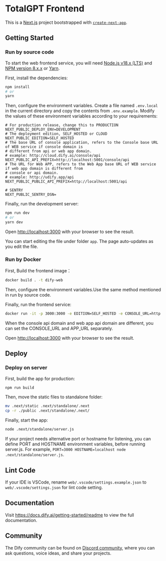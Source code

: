 # TotalGPT Frontend
This is a [Next.js](https://nextjs.org/) project bootstrapped with [`create-next-app`](https://github.com/vercel/next.js/tree/canary/packages/create-next-app).

## Getting Started
### Run by source code
To start the web frontend service, you will need [Node.js v18.x (LTS)](https://nodejs.org/en) and [NPM version 8.x.x](https://www.npmjs.com/) or [Yarn](https://yarnpkg.com/).

First, install the dependencies:

```bash
npm install
# or
yarn
```

Then, configure the environment variables. Create a file named `.env.local` in the current directory and copy the contents from `.env.example`. Modify the values of these environment variables according to your requirements:
```
# For production release, change this to PRODUCTION
NEXT_PUBLIC_DEPLOY_ENV=DEVELOPMENT
# The deployment edition, SELF_HOSTED or CLOUD
NEXT_PUBLIC_EDITION=SELF_HOSTED
# The base URL of console application, refers to the Console base URL of WEB service if console domain is
# different from api or web app domain.
# example: http://cloud.dify.ai/console/api
NEXT_PUBLIC_API_PREFIX=http://localhost:5001/console/api
# The URL for Web APP, refers to the Web App base URL of WEB service if web app domain is different from
# console or api domain.
# example: http://udify.app/api
NEXT_PUBLIC_PUBLIC_API_PREFIX=http://localhost:5001/api

# SENTRY
NEXT_PUBLIC_SENTRY_DSN=
```

Finally, run the development server:

```bash
npm run dev
# or
yarn dev
```

Open [http://localhost:3000](http://localhost:3000) with your browser to see the result.

You can start editing the file under folder `app`. The page auto-updates as you edit the file.

### Run by Docker
First, Build the frontend image：
```bash
docker build . -t dify-web
```

Then, configure the environment variables.Use the same method mentioned in run by source code.

Finally, run the frontend service:
```bash
docker run -it -p 3000:3000 -e EDITION=SELF_HOSTED -e CONSOLE_URL=http://127.0.0.1:3000 -e APP_URL=http://127.0.0.1:3000 dify-web
```

When the console api domain and web app api domain are different, you can set the CONSOLE_URL and APP_URL separately.

Open [http://localhost:3000](http://localhost:3000) with your browser to see the result.

## Deploy
### Deploy on server
First, build the app for production:

```bash
npm run build
```

Then, move the static files to standalone folder:
```bash
mv .next/static .next/standalone/.next
cp -r ./public .next/standalone/.next/
```

Finally, start the app:
```bash
node .next/standalone/server.js 
```

If your project needs alternative port or hostname for listening, you can define PORT and HOSTNAME environment variables, before running server.js. For example, `PORT=3000 HOSTNAME=localhost node .next/standalone/server.js`.

## Lint Code
If your IDE is VSCode, rename `web/.vscode/settings.example.json` to `web/.vscode/settings.json` for lint code setting.

## Documentation
Visit https://docs.dify.ai/getting-started/readme to view the full documentation.

## Community
The Dify community can be found on [Discord community](https://discord.com/invite/FngNHpbcY7), where you can ask questions, voice ideas, and share your projects.
